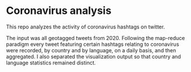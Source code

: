 # Coronavirus analysis

This repo analyzes the activity of coronavirus hashtags on twitter.

The input was all geotagged tweets from 2020. Following the map-reduce paradigm every tweet featuring certain hashtags relating to coronavirus were recorded, by country and by language, on a daily basis, and then aggregated. I also separated the visualization output so that country and language statistics remained distinct.
